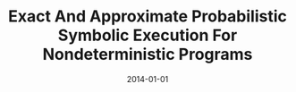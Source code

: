 ---
title: "Exact And Approximate Probabilistic Symbolic Execution For Nondeterministic Programs"
date: 2014-01-01
venue: "ACM/IEEE International Conference on Automated Software Engineering, ASE '14, Vasteras, Sweden - September 15 - 19, 2014"
paperurl: https://doi.org/10.1145/2642937.2643011
authors: "Kasper Soe Luckow, Corina S Pasareanu, Matthew B Dwyer, Antonio Filieri and Willem Visser"
awards: ""
---